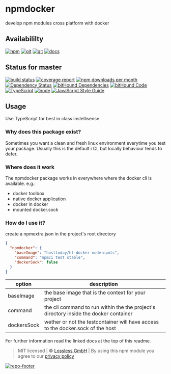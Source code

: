 # npmdocker

develop npm modules cross platform with docker

## Availabililty

[![npm](https://gitzone.gitlab.io/assets/repo-button-npm.svg)](https://www.npmjs.com/package/npmdocker)
[![git](https://gitzone.gitlab.io/assets/repo-button-git.svg)](https://GitLab.com/gitzone/npmdocker)
[![git](https://gitzone.gitlab.io/assets/repo-button-mirror.svg)](https://github.com/gitzone/npmdocker)
[![docs](https://gitzone.gitlab.io/assets/repo-button-docs.svg)](https://gitzone.gitlab.io/npmdocker/)

## Status for master

[![build status](https://GitLab.com/gitzone/npmdocker/badges/master/build.svg)](https://GitLab.com/gitzone/npmdocker/commits/master)
[![coverage report](https://GitLab.com/gitzone/npmdocker/badges/master/coverage.svg)](https://GitLab.com/gitzone/npmdocker/commits/master)
[![npm downloads per month](https://img.shields.io/npm/dm/npmdocker.svg)](https://www.npmjs.com/package/npmdocker)
[![Dependency Status](https://david-dm.org/gitzonetools/npmdocker.svg)](https://david-dm.org/gitzonetools/npmdocker)
[![bitHound Dependencies](https://www.bithound.io/github/gitzonetools/npmdocker/badges/dependencies.svg)](https://www.bithound.io/github/gitzonetools/npmdocker/master/dependencies/npm)
[![bitHound Code](https://www.bithound.io/github/gitzonetools/npmdocker/badges/code.svg)](https://www.bithound.io/github/gitzonetools/npmdocker)
[![TypeScript](https://img.shields.io/badge/TypeScript-2.x-blue.svg)](https://nodejs.org/dist/latest-v6.x/docs/api/)
[![node](https://img.shields.io/badge/node->=%206.x.x-blue.svg)](https://nodejs.org/dist/latest-v6.x/docs/api/)
[![JavaScript Style Guide](https://img.shields.io/badge/code%20style-standard-brightgreen.svg)](http://standardjs.com/)

## Usage

Use TypeScript for best in class instellisense.

### Why does this package exist?

Sometimes you want a clean and fresh linux environment everytime you test your package.
Usually this is the default i CI, but locally behaviour tends to defer.

### Where does it work

The npmdocker package works in everywhere where the docker cli is available. e.g.:

* docker toolbox
* native docker application
* docker in docker
* mounted docker.sock

### How do I use it?

create a npmextra.json in the project's root directory

```json
{
  "npmdocker": {
    "baseImage": "hosttoday/ht-docker-node:npmts",
    "command": "npmci test stable",
    "dockerSock": false
  }
}
```

| option      | description                                                                           |
| ----------- | ------------------------------------------------------------------------------------- |
| baseImage   | the base image that is the context for your project                                   |
| command     | the cli command to run within the the project's directory inside the docker container |
| dockersSock | wether or not the testcontainer will have access to the docker.sock of the host       |

For further information read the linked docs at the top of this readme.

> MIT licensed | **&copy;** [Lossless GmbH](https://lossless.gmbh)
> | By using this npm module you agree to our [privacy policy](https://lossless.gmbH/privacy.html)

[![repo-footer](https://gitzone.gitlab.io/assets/repo-footer.svg)](https://git.zone)
